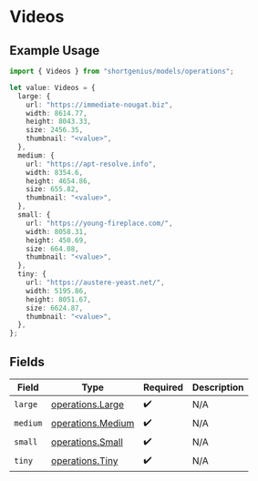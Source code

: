 # Videos

## Example Usage

```typescript
import { Videos } from "shortgenius/models/operations";

let value: Videos = {
  large: {
    url: "https://immediate-nougat.biz",
    width: 8614.77,
    height: 8043.33,
    size: 2456.35,
    thumbnail: "<value>",
  },
  medium: {
    url: "https://apt-resolve.info",
    width: 8354.6,
    height: 4654.86,
    size: 655.82,
    thumbnail: "<value>",
  },
  small: {
    url: "https://young-fireplace.com/",
    width: 8058.31,
    height: 450.69,
    size: 664.08,
    thumbnail: "<value>",
  },
  tiny: {
    url: "https://austere-yeast.net/",
    width: 5195.86,
    height: 8051.67,
    size: 6624.87,
    thumbnail: "<value>",
  },
};
```

## Fields

| Field                                                  | Type                                                   | Required                                               | Description                                            |
| ------------------------------------------------------ | ------------------------------------------------------ | ------------------------------------------------------ | ------------------------------------------------------ |
| `large`                                                | [operations.Large](../../models/operations/large.md)   | :heavy_check_mark:                                     | N/A                                                    |
| `medium`                                               | [operations.Medium](../../models/operations/medium.md) | :heavy_check_mark:                                     | N/A                                                    |
| `small`                                                | [operations.Small](../../models/operations/small.md)   | :heavy_check_mark:                                     | N/A                                                    |
| `tiny`                                                 | [operations.Tiny](../../models/operations/tiny.md)     | :heavy_check_mark:                                     | N/A                                                    |